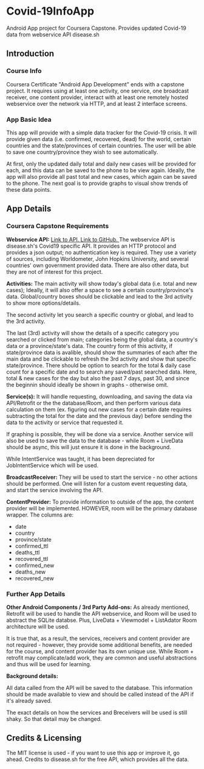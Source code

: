 # Covid-19InfoApp
Android App project for Coursera Capstone. Provides updated Covid-19 data from webservice API disease.sh

## Introduction

### Course Info
Coursera Certificate "Android App Development" ends with a capstone project. It requires using at least one activity, one service, one broadcast receiver, one content provider, interact with at least one remotely hosted webservice over the network via HTTP, and at least 2 interface screens.

### App Basic Idea
This app will provide with a simple data tracker for the Covid-19 crisis. It will provide given data (i.e. confirmed, recovered, dead) for the world, certain countries and the state/provinces of certain countries. The user will be able to save one country/province they wish to see automatically.

At first, only the updated daily total and daily new cases will be provided for each, and this data can be saved to the phone to be view again. Ideally, the app will also provide all past total and new cases, which again can be saved to the phone. The next goal is to provide graphs to visual show trends of these data points. 


## App Details

### Coursera Capstone Requirements

**Webservice API:** 
[Link to API. ](http://disease.sh/v3/covid-19/) [Link to GitHub. ](https://github.com/disease-sh/API) 
The webservice API is disease.sh's Covid19 specific API. It provides an HTTP protocol and provides a json output; no authentication key is required. They use a variety of sources, including Worldometer, John Hopkins University, and several countries' own government provided data. There are also other data, but they are not of interest for this project.

**Activities:** The main activity will show today's global data (i.e. total and new cases); Ideally, it will also offer a space to see a certain country/province's data. Global/country boxes should be clickable and lead to the 3rd activity to show more options/details.

The second activity let you search a specific country or global, and lead to the 3rd activity. 

The last (3rd) activity will show the details of a specific category you searched or clicked from main; categories being the global data, a country's data or a province/state's data. The country form of this activity, if state/province data is avalible, should show the summaries of each after the main data and be clickable to refresh the 3rd activity and show that specific state/province. There should be option to search for the total & daily case count for a specific date and to search any saved/past searched data. Here, total & new cases for the day but also the past 7 days, past 30, and since the beginnin should ideally be shown in graphs - otherwise omit.


**Service(s):** It will handle requesting, downloading, and saving the data via API/Retrofit or the the database/Room, and then perform various data calculation on them (ex. figuring out new cases for a certain date requires subtracting the total for the date and the previous day) before sending the data to the activity or service that requested it. 

If graphing is possible, they will be done via a service. Another service will also be used to save the data to the database - while Room + LiveData should be async, this will just ensure it is done in the background. 

While IntentService was taught, it has been depreciated for JobIntentService which will be used.

**BroadcastReceiver:** They will be used to start the service - no other actions should be performed. One will listen for a custom event requesting data, and start the service involving the API. 

**ContentProvider:** To provide information to outside of the app, the content provider will be implemented. HOWEVER, room will be the primary database wrapper. The columns are:
- date
- country
- province/state
- confirmed_ttl
- deaths_ttl
- recovered_ttl
- confirmed_new
- deaths_new
- recovered_new

### Further App Details

**Other Android Components / 3rd Party Add-ons:** 
As already mentioned, Retrofit will be used to handle the API webservice, and Room will be used to abstract the SQLite databse. Plus, LiveData + Viewmodel + ListAdator Room architecture will be used. 

It is true that, as a result, the services, receivers and content provider are not required - however, they provide some additional benefits, are needed for the course, and content provider has its own unique use. While Room + retrofit may complicate/add work, they are common and useful abstractions and thus will be used for learning.

**Background details:**

All data called from the API will be saved to the database. This information should be made available to view and should be called instead of the API if it's already saved.

The exact details on how the services and Breceivers will be used is still shaky. So that detail may be changed.


## Credits & Licensing

The MIT license is used - if you want to use this app or improve it, go ahead.
Credits to disease.sh for the free API, which provides all the data.
